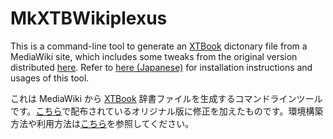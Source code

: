 # MkXTBWikiplexus

This is a command-line tool to generate an [XTBook](https://www.nexhawks.net/) dictonary file from a MediaWiki site, which includes some tweaks from the original version distributed [here](https://github.com/yvt/xtbook/releases/download/v0.2.6/MkXTBWikiplexus-R3.tar.gz). Refer to [here (Japanese)](https://github.com/watamario15/xtbook/wiki) for installation instructions and usages of this tool.

これは MediaWiki から [XTBook](https://www.nexhawks.net/) 辞書ファイルを生成するコマンドラインツールです。[こちら](https://github.com/yvt/xtbook/releases/download/v0.2.6/MkXTBWikiplexus-R3.tar.gz)で配布されているオリジナル版に修正を加えたものです。環境構築方法や利用方法は[こちら](https://github.com/watamario15/xtbook/wiki)を参照してください。
